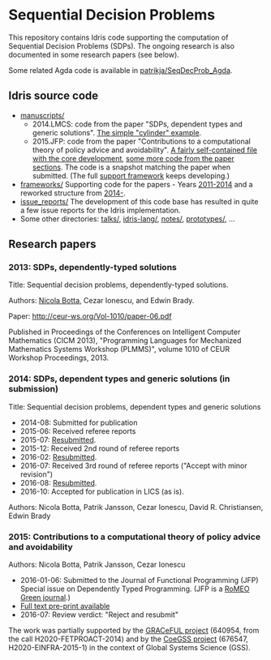 # Sequential Decision Problems

This repository contains Idris code supporting the computation of
Sequential Decision Problems (SDPs). The ongoing research is also
documented in some research papers (see below).

Some related Agda code is available in
[patrikja/SeqDecProb_Agda](https://github.com/patrikja/SeqDecProb_Agda).

## Idris source code

* [manuscripts/](manuscripts/)
    * 2014.LMCS: code from the paper "SDPs, dependent types and generic solutions". [The simple "cylinder" example](manuscripts/2014.LMCS/code/DynamicProgramming/S1206_CylinderExample1.lidr).
    * 2015.JFP: code from the paper "Contributions to a computational theory of policy advice and avoidability". [A fairly self-contained file with the core development](manuscripts/2015.JFP/code/monadic.lidr), [some more code from the paper sections](manuscripts/2015.JFP/code/). The code is a snapshot matching the paper when submitted. (The full [support framework](frameworks/14-/) keeps developing.)
* [frameworks/](frameworks/)
    Supporting code for the papers - Years [2011-2014](frameworks/11-14/) and a reworked structure from [2014-](frameworks/14-/).
* [issue_reports/](issue_reports/)
    The development of this code base has resulted in quite a few issue reports for the Idris implementation.
* Some other directories: [talks/](talks/), [idris-lang/](idris-lang/), [notes/](notes/), [prototypes/](prototypes/), ...

## Research papers

### 2013: SDPs, dependently-typed solutions

Title: Sequential decision problems, dependently-typed solutions.

Authors: [Nicola Botta](https://www.pik-potsdam.de/members/botta/publications), Cezar Ionescu, and Edwin Brady.

Paper: http://ceur-ws.org/Vol-1010/paper-06.pdf

Published in Proceedings of the Conferences on Intelligent Computer
  Mathematics (CICM 2013), "Programming Languages for Mechanized Mathematics
  Systems Workshop (PLMMS)", volume 1010 of CEUR Workshop Proceedings, 2013.

### 2014: SDPs, dependent types and generic solutions (in submission)

Title: Sequential decision problems, dependent types and generic solutions

* 2014-08: Submitted for publication
* 2015-06: Received referee reports
* 2015-07: [Resubmitted](http://www.cse.chalmers.se/~patrikj/papers/SeqDecProbDepType_LMCS_2015_preprint.pdf).
* 2015-12: Received 2nd round of referee reports
* 2016-02: [Resubmitted](http://www.cse.chalmers.se/~patrikj/papers/SeqDecProbDepType_LMCS_2016_preprint.pdf).
* 2016-07: Received 3rd round of referee reports ("Accept with minor revision")
* 2016-08: [Resubmitted](http://www.cse.chalmers.se/~patrikj/papers/SeqDecProbDepType_LMCS_2016-08_preprint.pdf).
* 2016-10: Accepted for publication in LICS (as is).

Authors: Nicola Botta, Patrik Jansson, Cezar Ionescu, David R. Christiansen, Edwin Brady

### 2015: Contributions to a computational theory of policy advice and avoidability

Authors: Nicola Botta, Patrik Jansson, Cezar Ionescu

* 2016-01-06: Submitted to the Journal of Functional Programming (JFP) Special issue on Dependently Typed Programming. (JFP is a [RoMEO Green journal](http://www.sherpa.ac.uk/romeo/search.php?issn=0956-7968).)
* [Full text pre-print available](http://www.cse.chalmers.se/~patrikj/papers/CompTheoryPolicyAdviceAvoidability_JFP_2016_preprint.pdf)
* 2016-07: Review verdict: "Reject and resubmit"

The work was partially supported by the
[GRACeFUL project](https://www.graceful-project.eu/)
(640954, from the call H2020-FETPROACT-2014) and by the
[CoeGSS project](http://coegss.eu/)
(676547, H2020-EINFRA-2015-1) in the context of
Global Systems Science (GSS).
